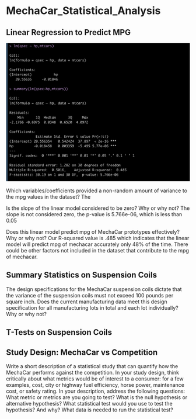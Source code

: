 # MechaCar_Statistical_Analysis
## Linear Regression to Predict MPG

![linear](mecha_car.png)

Which variables/coefficients provided a non-random amount of variance to the mpg values in the dataset?
The 

Is the slope of the linear model considered to be zero? Why or why not?
The slope is not considered zero, the p-value is 5.766e-06, which is less than 0.05

Does this linear model predict mpg of MechaCar prototypes effectively? Why or why not?
Our R-squared value is .485 which indicates that the linear model will predict mpg of mechacar accurately only 48% of the time. There could be other factors not included in the dataset that contribute to the mpg of mechacar.

## Summary Statistics on Suspension Coils
The design specifications for the MechaCar suspension coils dictate that the variance of the suspension coils must not exceed 100 pounds per square inch. Does the current manufacturing data meet this design specification for all manufacturing lots in total and each lot individually? Why or why not?

## T-Tests on Suspension Coils


## Study Design: MechaCar vs Competition
Write a short description of a statistical study that can quantify how the MechaCar performs against the competition. In your study design, think critically about what metrics would be of interest to a consumer: for a few examples, cost, city or highway fuel efficiency, horse power, maintenance cost, or safety rating.
In your description, address the following questions:
What metric or metrics are you going to test?
What is the null hypothesis or alternative hypothesis?
What statistical test would you use to test the hypothesis? And why?
What data is needed to run the statistical test?



